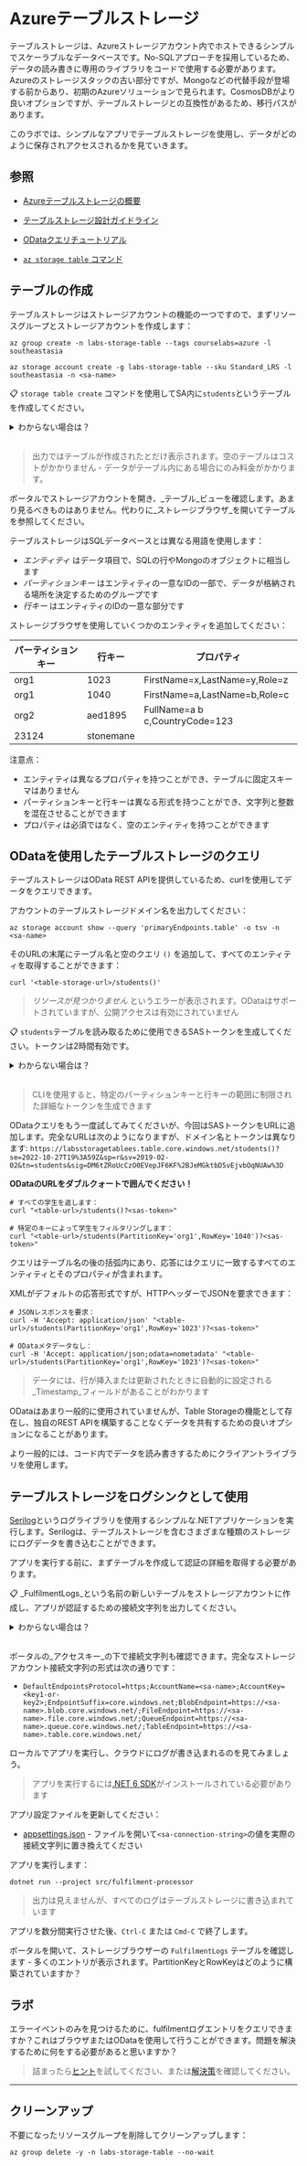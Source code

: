 # Azureテーブルストレージ

テーブルストレージは、Azureストレージアカウント内でホストできるシンプルでスケーラブルなデータベースです。No-SQLアプローチを採用しているため、データの読み書きに専用のライブラリをコードで使用する必要があります。Azureのストレージスタックの古い部分ですが、Mongoなどの代替手段が登場する前からあり、初期のAzureソリューションで見られます。CosmosDBがより良いオプションですが、テーブルストレージとの互換性があるため、移行パスがあります。

このラボでは、シンプルなアプリでテーブルストレージを使用し、データがどのように保存されアクセスされるかを見ていきます。

## 参照

- [Azureテーブルストレージの概要](https://docs.microsoft.com/ja-jp/azure/storage/tables/table-storage-overview)

- [テーブルストレージ設計ガイドライン](https://docs.microsoft.com/ja-jp/azure/storage/tables/table-storage-design-guidelines)

- [ODataクエリチュートリアル](https://www.odata.org/getting-started/basic-tutorial/#queryData)

- [`az storage table` コマンド](https://docs.microsoft.com/ja-jp/cli/azure/storage/table?view=azure-cli-latest)

## テーブルの作成

テーブルストレージはストレージアカウントの機能の一つですので、まずリソースグループとストレージアカウントを作成します：



```
az group create -n labs-storage-table --tags courselabs=azure -l southeastasia

az storage account create -g labs-storage-table --sku Standard_LRS -l southeastasia -n <sa-name> 
```


📋 `storage table create` コマンドを使用してSA内に`students`というテーブルを作成してください。

<details>
  <summary>わからない場合は？</summary>


```
az storage table create --help
```


必要なのはテーブル名とSA名だけです：



```
az storage table create -n students --account-name <sa-name>
```


</details><br/>

> 出力ではテーブルが作成されたとだけ表示されます。空のテーブルはコストがかかりません - データがテーブル内にある場合にのみ料金がかかります。

ポータルでストレージアカウントを開き、_テーブル_ビューを確認します。あまり見るべきものはありません。代わりに_ストレージブラウザ_を開いてテーブルを参照してください。

テーブルストレージはSQLデータベースとは異なる用語を使用します：

- _エンティティ_ はデータ項目で、SQLの行やMongoのオブジェクトに相当します
- _パーティションキー_ はエンティティの一意なIDの一部で、データが格納される場所を決定するためのグループです
- _行キー_ はエンティティのIDの一意な部分です

ストレージブラウザを使用していくつかのエンティティを追加してください：

|パーティションキー| 行キー | プロパティ|
|-|-|-|
|org1|1023|FirstName=x,LastName=y,Role=z|
|org1|1040|FirstName=a,LastName=b,Role=c|
|org2|aed1895|FullName=a b c,CountryCode=123|
|23124|stonemane||

注意点：

- エンティティは異なるプロパティを持つことができ、テーブルに固定スキーマはありません
- パーティションキーと行キーは異なる形式を持つことができ、文字列と整数を混在させることができます
- プロパティは必須ではなく、空のエンティティを持つことができます

## ODataを使用したテーブルストレージのクエリ

テーブルストレージはOData REST APIを提供しているため、curlを使用してデータをクエリできます。

アカウントのテーブルストレージドメイン名を出力してください：



```
az storage account show --query 'primaryEndpoints.table' -o tsv -n <sa-name>
```


そのURLの末尾にテーブル名と空のクエリ `()` を追加して、すべてのエンティティを取得することができます：



```
curl '<table-storage-url>/students()'
```


> _リソースが見つかりません_ というエラーが表示されます。ODataはサポートされていますが、公開アクセスは有効にされていません

📋 `students`テーブルを読み取るために使用できるSASトークンを生成してください。トークンは2時間有効です。

<details>
  <summary>わからない場合は？</summary>

ポータルでこれを行うことができますが、トークンはテーブルではなくストレージアカウントレベルで作成する必要があります。_共有アクセス署名_ ブレードを開き、テーブルストレージ用のフィールドを入力します。

またはCLIを使用して、特定のテーブルに対してのみトークンを取得し、適切な形式で有効期限日付を生成するためのスクリプトを使用することができます：


```
az storage table generate-sas --help 

# PowerShell:
$expiry=$(Get-Date -Date (Get-Date).AddHours(2) -UFormat +%Y-%m-%dT%H:%MZ)

# 又は zsh:
expiry=$(date -u -v+2H '+%Y-%m-%dT%H:%MZ')

# 又は 手動で上記がうまくいかない場合 :)
expiry='2022-12-31T23:59Z'

az storage table generate-sas -n students --permissions r --expiry $expiry -o tsv --account-name <sa-name>
```


</details><br/>

> CLIを使用すると、特定のパーティションキーと行キーの範囲に制限された詳細なトークンを生成できます

ODataクエリをもう一度試してみてくださいが、今回はSASトークンをURLに追加します。完全なURLは次のようになりますが、ドメイン名とトークンは異なります: `https://labsstoragetablees.table.core.windows.net/students()?se=2022-10-27T19%3A59Z&sp=r&sv=2019-02-02&tn=students&sig=DM6tZRoUcCzO0EVepJF6KF%2BJeMGktbD5vEjvbOqNUAw%3D`

**ODataのURLをダブルクォートで囲んでください！**



```
# すべての学生を返します：
curl "<table-url>/students()?<sas-token>"

# 特定のキーによって学生をフィルタリングします：
curl "<table-url>/students(PartitionKey='org1',RowKey='1040')?<sas-token>"
```


クエリはテーブル名の後の括弧内にあり、応答にはクエリに一致するすべてのエンティティとそのプロパティが含まれます。

XMLがデフォルトの応答形式ですが、HTTPヘッダーでJSONを要求できます：



```
# JSONレスポンスを要求：
curl -H 'Accept: application/json' "<table-url>/students(PartitionKey='org1',RowKey='1023')?<sas-token>"

# ODataメタデータなし：
curl -H 'Accept: application/json;odata=nometadata' "<table-url>/students(PartitionKey='org1',RowKey='1023')?<sas-token>"
```


> データには、行が挿入または更新されたときに自動的に設定される_Timestamp_フィールドがあることがわかります

ODataはあまり一般的に使用されていませんが、Table Storageの機能として存在し、独自のREST APIを構築することなくデータを共有するための良いオプションになることがあります。

より一般的には、コード内でデータを読み書きするためにクライアントライブラリを使用します。

## テーブルストレージをログシンクとして使用

[Serilog](https://serilog.net)というログライブラリを使用するシンプルな.NETアプリケーションを実行します。Serilogは、テーブルストレージを含むさまざまな種類のストレージにログデータを書き込むことができます。

アプリを実行する前に、まずテーブルを作成して認証の詳細を取得する必要があります。

📋 _FulfilmentLogs_という名前の新しいテーブルをストレージアカウントに作成し、アプリが認証するための接続文字列を出力してください。

<details>
  <summary>わからない場合は？</summary>

新しいテーブルを作成します：



```
az storage table create -n FulfilmentLogs --account-name <sa-name>
```


接続文字列を出力します：



```
az storage account show-connection-string -g labs-storage-table -n <sa-name>
```


</details><br/>

ポータルの_アクセスキー_の下で接続文字列も確認できます。完全なストレージアカウント接続文字列の形式は次の通りです：

- `DefaultEndpointsProtocol=https;AccountName=<sa-name>;AccountKey=<key1-or-key2>;EndpointSuffix=core.windows.net;BlobEndpoint=https://<sa-name>.blob.core.windows.net/;FileEndpoint=https://<sa-name>.file.core.windows.net/;QueueEndpoint=https://<sa-name>.queue.core.windows.net/;TableEndpoint=https://<sa-name>.table.core.windows.net/`

ローカルでアプリを実行し、クラウドにログが書き込まれるのを見てみましょう。

> アプリを実行するには[.NET 6 SDK](https://dotnet.microsoft.com/ja-jp/download/dotnet/6.0)がインストールされている必要があります

アプリ設定ファイルを更新してください：

- [appsettings.json](/src/fulfilment-processor/appsettings.json) - ファイルを開いて`<sa-connection-string>`の値を実際の接続文字列に置き換えてください

アプリを実行します：


```
dotnet run --project src/fulfilment-processor
```

> 出力は見えませんが、すべてのログはテーブルストレージに書き込まれています

アプリを数分間実行させた後、`Ctrl-C` または `Cmd-C` で終了します。

ポータルを開いて、ストレージブラウザーの `FulfilmentLogs` テーブルを確認します - 多くのエントリが表示されます。PartitionKeyとRowKeyはどのように構築されていますか？

## ラボ

エラーイベントのみを見つけるために、fulfilmentログエントリをクエリできますか？これはブラウザまたはODataを使用して行うことができます。問題を解決するために何をする必要があると思いますか？

> 詰まったら[ヒント](hints_jp.md)を試してください、または[解決策](solution_jp.md)を確認してください。

___

## クリーンアップ

不要になったリソースグループを削除してクリーンアップします：



```
az group delete -y -n labs-storage-table --no-wait
```
